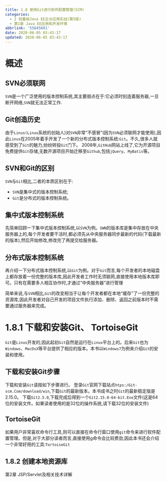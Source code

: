 ```yaml
---
title: 1.8 使用Git进行软件配置管理(SCM)
categories:
  - 2 轻量级Java EE企业应用实战(第5版)
  - 第1章 Java EE应用和开发环境
abbrlink: '55845601'
date: 2020-06-05 03:43:17
updated: 2020-06-05 03:43:17
---
```

# 概述
## SVN必须联网
`SVN`是一个广泛使用的版本控制系统,其主要弱点在于:它必须时刻连着服务器,一旦断开网络,`SVN`就无法正常工作.
## Git创造历史
由于`Linus(Linux`系统的创始人)对`SVN`非常“不感冒”(因为`SVN`必须联网才能使用),因此`Linus`在2005年着手开发了一个新的分布式版本控制系统:`Git`。不久,很多人就感受到了`Git`的魅力,纷纷转投`Git`门下。
2008年,`GitHub`网站上线了,它为开源项目免费提供`Git`存储,无数开源项目开始迁移至`Github`,包括`jQuery`、`MyBatis`等。
## SVN和Git的区别
`SVN`与`Git`相比,二者的本质区别在于:
- `SVN`是集中式的版本控制系统;
- `Git`是分布式的版本控制系统。

## 集中式版本控制系统
先简单回顾一下集中式版本控制系统,以`SVN`为例。`SWN`的版本库是集中存放在中央服务器上的,每个开发者要干活时,都必须先从中央服务器同步最新的代码(下载最新的版本),然后开始修改,修改完了再提交给服务器。
## 分布式版本控制系统
再介绍一下分布式版本控制系统,以`Git`为例。对于`Git`而言,每个开发者的本地磁盘上都存放着一份完整的版本库,因此开发者工作时无须联网,直接使用本地版本库即可。只有在需要多人相互协作时,才通过“中央服务器”进行管理

简单来说,与`SVN`相比,`Git`的改变相当于让每个开发者都在本地“缓存”了一份完整的资源库,因此开发者对自己开发的项目文件执行添加、删除、返回之前版本时不需要通过服务器来完成。
# 1.8.1 下载和安装Git、 TortoiseGit
`Git`是`Linus`开发的,因此起初`Git`自然是运行在`Linux`平台上的。后来`Git`也为`Windows`、`MacOsX`等平台提供了相应的版本。本书以`Windows7`为例来介绍`Git`的安装和使用。
## 下载和安装Git步骤
下载和安装`Git`请按如下步骤进行。
登录`Git`官网下载站点`htps:/Git-scm.Com/download/win`,下载`Git`的最新版本。本书成书之时`Git`的最新稳定版是2.15.0。
下载`Git2.5.0`,下载完成后得到一个`Git2.15.0-64-bit.Exe`文件(这是64位的安装文件。如果读者使用的是32位的操作系统,请下载32位的安装文件)

## TortoiseGit
如果用户非常喜欢命令行工具,则可以直接在命令行窗口使用`git`命令来进行软件配置管理。但是,对于大部分读者而言,直接使用g命令会比较费劲,因此本书还会介绍一个非常好用的工具:`TortoiseGit`



## 1.8.2 创建本地资源库

第2章 JSP/Servlet及相关技术详解